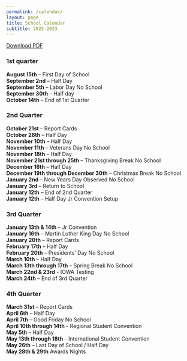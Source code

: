 ```yaml
---
permalink: /calendar/
layout: page
title: School Calendar
subtitle: 2022-2023
---
```

<a href="/assets/pdfs/school/Tentative 2022-2023 Calendar.pdf">Download PDF</a>
### 1st quarter
**August 15th** – First Day of School<br />
**September 2nd** – Half Day<br />
**September 5th** – Labor Day No School<br />
**September 30th** – Half day<br />
**October 14th** – End of 1st Quarter<br />
### 2nd Quarter
**October 21st** – Report Cards<br />
**October 28th** – Half Day<br />
**November 10th** – Half Day<br />
**November 11th** – Veterans Day No School<br />
**November 18th** – Half Day<br />
**November 21st through 25th** – Thanksgiving Break No School<br />
**December 16th** – Half Day<br />
**December 19th through December 30th** – Christmas Break No School<br />
**January 2nd** – New Years Day Observed No School<br />
**January 3rd** – Return to School<br />
**January 12th** – End of 2nd Quarter<br />
**January 12th** – Half Day Jr Convention Setup<br />
### 3rd Quarter
**January 13th & 14th** – Jr Convention<br />
**January 16th** – Martin Luther King Day No School<br />
**January 20th** – Report Cards<br />
**February 17th** – Half Day<br />
**February 20th** – Presidents’ Day No School<br />
**March 10th** – Half Day<br />
**March 13th through 17th** – Spring Break No School<br />
**March 22nd & 23rd** - IOWA Testing<br />
**March 24th** – End of 3rd Quarter<br />
### 4th Quarter
**March 31st** – Report Cards<br />
**April 6th** – Half Day<br />
**April 7th** – Good Friday No School<br />
**April 10th through 14th** - Regional Student Convention<br />
**May 5th** – Half Day<br />
**May 13th through 18th** - International Student Convention <br />
**May 26th** – Last Day of School / Half Day<br />
**May 28th & 29th** Awards Nights<br />